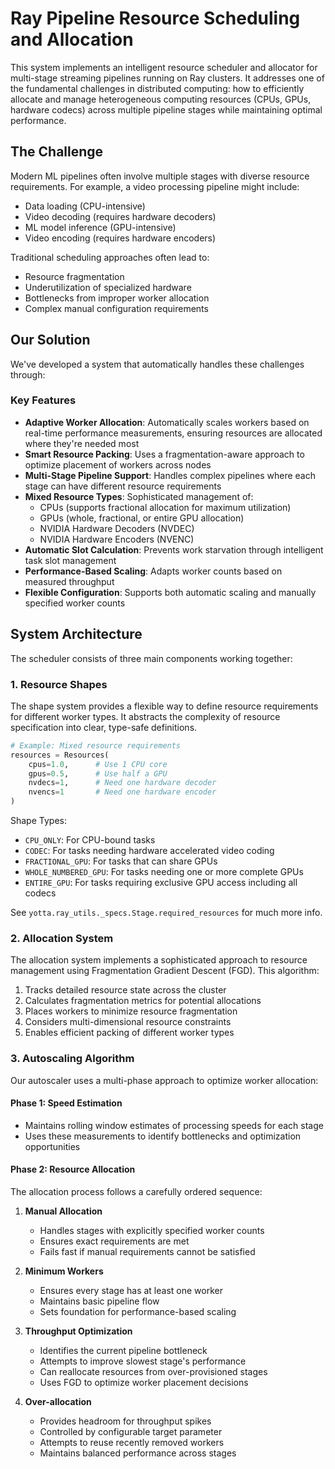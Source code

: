 # Ray Pipeline Resource Scheduling and Allocation

This system implements an intelligent resource scheduler and allocator for multi-stage streaming pipelines running on Ray clusters. It addresses one of the fundamental challenges in distributed computing: how to efficiently allocate and manage heterogeneous computing resources (CPUs, GPUs, hardware codecs) across multiple pipeline stages while maintaining optimal performance.

## The Challenge

Modern ML pipelines often involve multiple stages with diverse resource requirements. For example, a video processing pipeline might include:

- Data loading (CPU-intensive)
- Video decoding (requires hardware decoders)
- ML model inference (GPU-intensive)
- Video encoding (requires hardware encoders)

Traditional scheduling approaches often lead to:

- Resource fragmentation
- Underutilization of specialized hardware
- Bottlenecks from improper worker allocation
- Complex manual configuration requirements

## Our Solution

We've developed a system that automatically handles these challenges through:

### Key Features

- **Adaptive Worker Allocation**: Automatically scales workers based on real-time performance measurements, ensuring resources are allocated where they're needed most
- **Smart Resource Packing**: Uses a fragmentation-aware approach to optimize placement of workers across nodes
- **Multi-Stage Pipeline Support**: Handles complex pipelines where each stage can have different resource requirements
- **Mixed Resource Types**: Sophisticated management of:
  - CPUs (supports fractional allocation for maximum utilization)
  - GPUs (whole, fractional, or entire GPU allocation)
  - NVIDIA Hardware Decoders (NVDEC)
  - NVIDIA Hardware Encoders (NVENC)
- **Automatic Slot Calculation**: Prevents work starvation through intelligent task slot management
- **Performance-Based Scaling**: Adapts worker counts based on measured throughput
- **Flexible Configuration**: Supports both automatic scaling and manually specified worker counts

## System Architecture

The scheduler consists of three main components working together:

### 1. Resource Shapes

The shape system provides a flexible way to define resource requirements for different worker types. It abstracts the complexity of resource specification into clear, type-safe definitions.

```python
# Example: Mixed resource requirements
resources = Resources(
    cpus=1.0,      # Use 1 CPU core
    gpus=0.5,      # Use half a GPU
    nvdecs=1,      # Need one hardware decoder
    nvencs=1       # Need one hardware encoder
)
```

Shape Types:

- `CPU_ONLY`: For CPU-bound tasks
- `CODEC`: For tasks needing hardware accelerated video coding
- `FRACTIONAL_GPU`: For tasks that can share GPUs
- `WHOLE_NUMBERED_GPU`: For tasks needing one or more complete GPUs
- `ENTIRE_GPU`: For tasks requiring exclusive GPU access including all codecs

See `yotta.ray_utils._specs.Stage.required_resources` for much more info.

### 2. Allocation System

The allocation system implements a sophisticated approach to resource management using Fragmentation Gradient Descent (FGD). This algorithm:

1. Tracks detailed resource state across the cluster
2. Calculates fragmentation metrics for potential allocations
3. Places workers to minimize resource fragmentation
4. Considers multi-dimensional resource constraints
5. Enables efficient packing of different worker types

### 3. Autoscaling Algorithm

Our autoscaler uses a multi-phase approach to optimize worker allocation:

#### Phase 1: Speed Estimation

- Maintains rolling window estimates of processing speeds for each stage
- Uses these measurements to identify bottlenecks and optimization opportunities

#### Phase 2: Resource Allocation

The allocation process follows a carefully ordered sequence:

1. **Manual Allocation**
   - Handles stages with explicitly specified worker counts
   - Ensures exact requirements are met
   - Fails fast if manual requirements cannot be satisfied

2. **Minimum Workers**
   - Ensures every stage has at least one worker
   - Maintains basic pipeline flow
   - Sets foundation for performance-based scaling

3. **Throughput Optimization**
   - Identifies the current pipeline bottleneck
   - Attempts to improve slowest stage's performance
   - Can reallocate resources from over-provisioned stages
   - Uses FGD to optimize worker placement decisions

4. **Over-allocation**
   - Provides headroom for throughput spikes
   - Controlled by configurable target parameter
   - Attempts to reuse recently removed workers
   - Maintains balanced performance across stages
